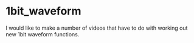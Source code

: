# 1bit_waveform

I would like to make a number of videos that have to do with working out new 1bit waveform functions.


